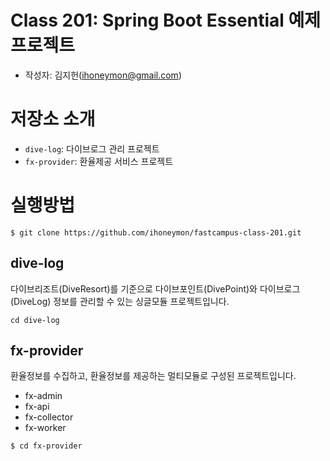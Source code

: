 Class 201: Spring Boot Essential 예제 프로젝트
====

* 작성자: 김지헌(ihoneymon@gmail.com) 

# 저장소 소개
* `dive-log`: 다이브로그 관리 프로젝트
* `fx-provider`: 환율제공 서비스 프로젝트

# 실행방법
```
$ git clone https://github.com/ihoneymon/fastcampus-class-201.git
```

## dive-log
다이브리조트(DiveResort)를 기준으로 다이브포인트(DivePoint)와 다이브로그(DiveLog) 정보를 관리할 수 있는 싱글모듈 프로젝트입니다.
```
cd dive-log
```

## fx-provider
환율정보를 수집하고, 환율정보를 제공하는 멀티모듈로 구성된 프로젝트입니다.

* fx-admin
* fx-api
* fx-collector
* fx-worker

```
$ cd fx-provider
```
